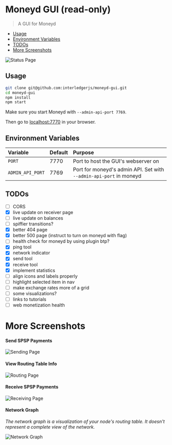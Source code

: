 # Moneyd GUI (read-only)
> A GUI for Moneyd

- [Usage](#usage)
- [Environment Variables](#environment-variables)
- [TODOs](#todos)
- [More Screenshots](#more-screenshots)

![Status Page](./screenshots/status.png)

## Usage

```sh
git clone git@github.com:interledgerjs/moneyd-gui.git
cd moneyd-gui
npm install
npm start
```

Make sure you start Moneyd with `--admin-api-port 7769`.

Then go to [localhost:7770](http://localhost:7770) in your browser.

## Environment Variables

| Variable | Default | Purpose |
|:--|:--|:--|
| `PORT` | 7770 | Port to host the GUI's webserver on |
| `ADMIN_API_PORT` | 7769 | Port for moneyd's admin API. Set with `--admin-api-port` in moneyd |

## TODOs

- [ ] CORS
- [x] live update on receiver page
- [ ] live update on balances
- [ ] spiffier transitions?
- [x] better 404 page
- [x] better 500 page (instruct to turn on moneyd with flag)
- [ ] health check for moneyd by using plugin btp?
- [x] ping tool
- [x] network indicator
- [x] send tool
- [x] receive tool
- [x] implement statistics
- [ ] align icons and labels properly
- [ ] highlight selected item in nav
- [ ] make exchange rates more of a grid
- [ ] some visualizations?
- [ ] links to tutorials
- [ ] web monetization health

# More Screenshots

#### Send SPSP Payments

![Sending Page](./screenshots/send.png)

#### View Routing Table Info

![Routing Page](./screenshots/routing.png)

#### Receive SPSP Payments

![Receiving Page](./screenshots/receive.png)

#### Network Graph

_The network graph is a visualization of your node's routing table. It doesn't
represent a complete view of the network._

![Network Graph](./screenshots/graph.png)
